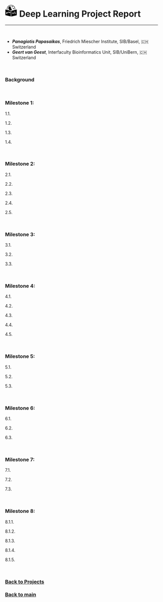 
# <img border="0" src="../logos/deep_learning.png" width="40" height="40"> Deep Learning Project Report
***

<br/>

- __*Panagiotis Papasaikas*__, Friedrich Miescher Institute, SIB/Basel, 🇨🇭 Switzerland
- __*Geert van Geest*__, Interfaculty Bioinformatics Unit, SIB/UniBern, 🇨🇭 Switzerland

<br/>

### Background

<br/>

### Milestone 1:

1.1.

1.2.

1.3.

1.4.

<br/>

### Milestone 2:

2.1.

2.2.

2.3.

2.4.

2.5.

<br/>

### Milestone 3:

3.1.

3.2.

3.3.

<br/>

### Milestone 4:

4.1.

4.2.

4.3.

4.4.

4.5.

<br/>

### Milestone 5:

5.1.

5.2.

5.3.

<br/>

### Milestone 6:

6.1.

6.2.

6.3.

<br/>

### Milestone 7:

7.1.

7.2.

7.3.

<br/>

### Milestone 8:

8.1.1.

8.1.2.

8.1.3.

8.1.4.

8.1.5.

<br/>

### [Back to Projects](/single-cell_sib_scilifelab_2021/projects)

### [Back to main](/single-cell_sib_scilifelab_2021/README)
